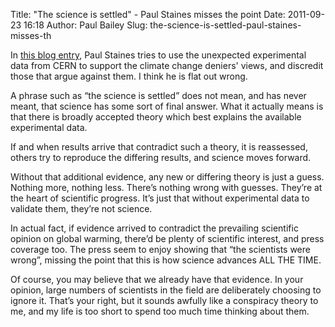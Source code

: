 Title: "The science is settled" - Paul Staines misses the point
Date: 2011-09-23 16:18
Author: Paul Bailey
Slug: the-science-is-settled-paul-staines-misses-th

In [this blog entry][1], Paul Staines tries to use the unexpected
experimental data from CERN to support the climate change deniers'
views, and discredit those that argue against them. I think he is flat
out wrong.

A phrase such as “the science is settled” does not mean, and has never
meant, that science has some sort of final answer. What it actually
means is that there is broadly accepted theory which best explains the
available experimental data.

If and when results arrive that contradict such a theory, it is
reassessed, others try to reproduce the differing results, and science
moves forward.

Without that additional evidence, any new or differing theory is just a
guess. Nothing more, nothing less. There’s nothing wrong with guesses.
They’re at the heart of scientific progress. It’s just that without
experimental data to validate them, they’re not science.

In actual fact, if evidence arrived to contradict the prevailing
scientific opinion on global warming, there’d be plenty of scientific
interest, and press coverage too. The press seem to enjoy showing that
“the scientists were wrong”, missing the point that this is how science
advances ALL THE TIME.

Of course, you may believe that we already have that evidence. In your
opinion, large numbers of scientists in the field are deliberately
choosing to ignore it. That’s your right, but it sounds awfully like a
conspiracy theory to me, and my life is too short to spend too much time
thinking about them.

  [1]: http://order-order.com/2011/09/23/science-is-never-settled/
